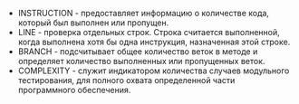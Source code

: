 *  INSTRUCTION - предоставляет информацию о количестве кода, который был выполнен или пропущен.
*  LINE - проверка отдельных строк. Строка считается выполненной, когда выполнена хотя бы одна инструкция, назначенная этой строке.
*  BRANCH - подсчитывает общее количество веток в методе и определяет количество выполненных или пропущенных веток.
*  COMPLEXITY - служит индикатором количества случаев модульного тестирования, для полного охвата определенной части программного обеспечения.